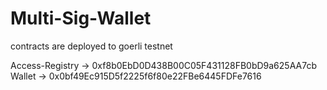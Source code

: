 # Multi-Sig-Wallet

contracts are deployed to goerli testnet

Access-Registry -> 0xf8b0EbD0D438B00C05F431128FB0bD9a625AA7cb
Wallet -> 0x0bf49Ec915D5f2225f6f80e22FBe6445FDFe7616